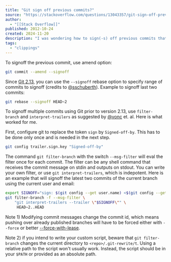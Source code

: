 ```yaml
---
title: "Git sign off previous commits?"
source: "https://stackoverflow.com/questions/13043357/git-sign-off-previous-commits"
author:
  - "[[Stack Overflow]]"
published: 2012-10-24
created: 2024-11-20
description: "I was wondering how to sign(-s) off previous commits that I have made in the past in git?CLARIFICATION: Git has confusingly similarly named conceptsgit commit -s, --signoff (lower case -s) and git"
tags:
  - "clippings"
---
```

To signoff the previous commit, use amend option:

```bash
git commit --amend --signoff
```

Since [Git 2.13](https://github.com/git/git/blob/master/Documentation/RelNotes/2.13.0.txt), you can use the `--signoff` rebase option to specify range of commits to signoff (credits to [@sschuberth](https://stackoverflow.com/users/1127485/sschuberth)). Example to signoff last two commits:

```bash
git rebase --signoff HEAD~2
```

To signoff multiple commits using Git prior to version 2.13, use `filter-branch` and `interpret-trailers` as suggested by [@vonc](https://stackoverflow.com/users/6309/vonc) et. al. Here is what worked for me.

First, configure git to replace the token `sign` by `Signed-off-by`. This has to be done only once and is needed in the next step.

```bash
git config trailer.sign.key "Signed-off-by"
```

The command `git filter-branch` with the switch `--msg-filter` will eval the filter once for each commit. The filter can be any shell command that receives the commit message on stdin and outputs on stdout. You can write your own filter, or use `git interpret-trailers`, which is indepotent. Here is an example that will signoff the latest two commits of the current branch using the current user and email:

```bash
export SIGNOFF="sign: $(git config --get user.name) <$(git config --get user.email)>"
git filter-branch -f --msg-filter \
    "git interpret-trailers --trailer \"$SIGNOFF\"" \
     HEAD~2..HEAD
```

Note 1) Modifying commit messages change the commit id, which means pushing over already published branches will have to be forced either with `--force` or better [\--force-with-lease](https://blog.developer.atlassian.com/force-with-lease/).

Note 2) if you intend to write your custom script, beware that `git filter-branch` changes the current directory to `<repo>/.git-rewrite/t`. Using a relative path to the script won't usually work. Instead, the script should be in your `$PATH` or provided as an absolute path.